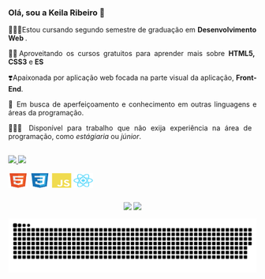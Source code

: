 
### Olá, sou a Keila Ribeiro 👋

<p align="justify">👩🏾‍🎓Estou cursando segundo semestre de graduação em <strong> Desenvolvimento Web </strong>.</p>
<p align="justify">✍🏾Aproveitando os cursos gratuitos para aprender mais sobre <strong> HTML5, CSS3</strong> e <strong>ES </strong></p>
<p align="justify"> ❣️Apaixonada por aplicação web focada na parte visual da aplicação, <strong>Front-End</strong>.</p>
<p align="justify">📖 Em busca de aperfeiçoamento e conhecimento em outras linguagens e áreas da programação.</p>
<p align="justify">👩🏾‍💻 Disponível para trabalho que não exija experiência na área de programação, como <i> estágiaria</i> ou <i>júnior</i>.</p>

 ##

 <div>
  <a href="https://github.com/keilaribeiro">
  <img height="180em" src="https://github-readme-stats.vercel.app/api?username=keilaribeiro&show_icons=true&theme=dracula&include_all_commits=true&count_private=true"/>
  <img height="180em" src="https://github-readme-stats.vercel.app/api/top-langs/?username=keilaribeiro&layout=compact&langs_count=7&theme=dracula"/>
</div>
  
<div style="display: inline-block" align="center"><br>
  <img align="center" alt="keila-HTML" height="30" width="40" src="https://raw.githubusercontent.com/devicons/devicon/master/icons/html5/html5-original.svg">
  <img align="center" alt="keila-CSS" height="30" width="40" src="https://raw.githubusercontent.com/devicons/devicon/master/icons/css3/css3-original.svg">
   <img align="center" alt="keila-Js" height="30" width="40" src="https://raw.githubusercontent.com/devicons/devicon/master/icons/javascript/javascript-plain.svg">
  <img align="center" alt="keila-React" height="30" width="40" src="https://raw.githubusercontent.com/devicons/devicon/master/icons/react/react-original.svg">
</div>
  
   ##
 
<div align="center">
  <a href = "mailto:keila.ribeiro.kell@gmail.com"><img src="https://img.shields.io/badge/-Gmail-%23333?style=for-the-badge&logo=gmail&logoColor=red" target="_blank"></a>
  <a href="https://www.linkedin.com/in/keilaribeiro-programadora-web" target="_blank"><img src="https://img.shields.io/badge/-LinkedIn-%230077B5?style=for-the-badge&logo=linkedin&logoColor=white" target="_blank"></a> 
  
 
  ![Snake animation](https://github.com/keilaribeiro/keilaribeiro/blob/output/github-contribution-grid-snake.svg)
</div>
